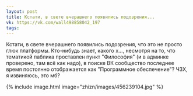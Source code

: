 ```yaml
---
layout: post
title: Кстати, в свете вчерашнего появились подозрения...
vk: https://vk.com/wall498858042_197
tags:
---
```

Кстати, в свете вчерашнего появились подозрения, что это не просто глюк платформы. Кто-нибудь знает, какого х..., несмотря на то, что тематикой паблика проставлен пункт "Философия" (и в админке проверено, там всё как надо), в поиске ВК сообщество последнее время постоянно отображается как "Программное обеспечение"? ЧЗХ, я извиняюсь, это мб?

{% include image.html image="zhizn/images/456239104.jpg" %}